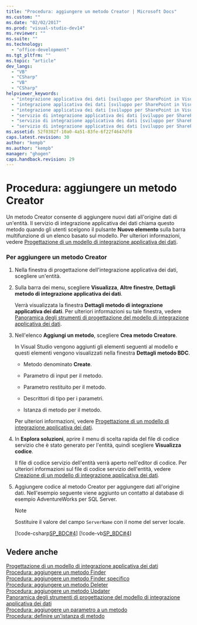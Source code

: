 ```yaml
---
title: "Procedura: aggiungere un metodo Creator | Microsoft Docs"
ms.custom: ""
ms.date: "02/02/2017"
ms.prod: "visual-studio-dev14"
ms.reviewer: ""
ms.suite: ""
ms.technology: 
  - "office-development"
ms.tgt_pltfrm: ""
ms.topic: "article"
dev_langs: 
  - "VB"
  - "CSharp"
  - "VB"
  - "CSharp"
helpviewer_keywords: 
  - "integrazione applicativa dei dati [sviluppo per SharePoint in Visual Studio], aggiunta di entità"
  - "integrazione applicativa dei dati [sviluppo per SharePoint in Visual Studio], aggiunta di istanze di entità"
  - "integrazione applicativa dei dati [sviluppo per SharePoint in Visual Studio], Creator"
  - "servizio di integrazione applicativa dei dati [sviluppo per SharePoint in Visual Studio], aggiunta di entità"
  - "servizio di integrazione applicativa dei dati [sviluppo per SharePoint in Visual Studio], aggiunta di istanze di entità"
  - "servizio di integrazione applicativa dei dati [sviluppo per SharePoint in Visual Studio], Creator"
ms.assetid: 52f0382f-10a0-4a51-83fe-6f22f4647df8
caps.latest.revision: 30
author: "kempb"
ms.author: "kempb"
manager: "ghogen"
caps.handback.revision: 29
---
```

# Procedura: aggiungere un metodo Creator
  Un metodo Creator consente di aggiungere nuovi dati all'origine dati di un'entità.  Il servizio di integrazione applicativa dei dati chiama questo metodo quando gli utenti scelgono il pulsante **Nuovo elemento** sulla barra multifunzione di un elenco basato sul modello.  Per ulteriori informazioni, vedere [Progettazione di un modello di integrazione applicativa dei dati](../sharepoint/designing-a-business-data-connectivity-model.md).  
  
### Per aggiungere un metodo Creator  
  
1.  Nella finestra di progettazione dell'integrazione applicativa dei dati, scegliere un'entità.  
  
2.  Sulla barra dei menu, scegliere **Visualizza**, **Altre finestre**, **Dettagli metodo di integrazione applicativa dei dati**.  
  
     Verrà visualizzata la finestra **Dettagli metodo di integrazione applicativa dei dati**.  Per ulteriori informazioni su tale finestra, vedere [Panoramica degli strumenti di progettazione del modello di integrazione applicativa dei dati](../sharepoint/bdc-model-design-tools-overview.md).  
  
3.  Nell'elenco **Aggiungi un metodo**, scegliere **Crea metodo Creatore**.  
  
     In Visual Studio vengono aggiunti gli elementi seguenti al modello e questi elementi vengono visualizzati nella finestra **Dettagli metodo BDC**.  
  
    -   Metodo denominato **Create**.  
  
    -   Parametro di input per il metodo.  
  
    -   Parametro restituito per il metodo.  
  
    -   Descrittori di tipo per i parametri.  
  
    -   Istanza di metodo per il metodo.  
  
     Per ulteriori informazioni, vedere [Progettazione di un modello di integrazione applicativa dei dati](../sharepoint/designing-a-business-data-connectivity-model.md).  
  
4.  In **Esplora soluzioni**, aprire il menu di scelta rapida del file di codice servizio che è stato generato per l'entità, quindi scegliere **Visualizza codice**.  
  
     Il file di codice servizio dell'entità verrà aperto nell'editor di codice.  Per ulteriori informazioni sul file di codice servizio dell'entità, vedere [Creazione di un modello di integrazione applicativa dei dati](../sharepoint/creating-a-business-data-connectivity-model.md).  
  
5.  Aggiungere codice al metodo Creator per aggiungere dati all'origine dati.  Nell'esempio seguente viene aggiunto un contatto al database di esempio AdventureWorks per SQL Server.  
  
    > [!NOTE]  
    >  Sostituire il valore del campo `ServerName` con il nome del server locale.  
  
     [!code-csharp[SP_BDC#4](../snippets/csharp/VS_Snippets_OfficeSP/sp_bdc/CS/bdcmodel1/contactservice.cs#4)]
     [!code-vb[SP_BDC#4](../snippets/visualbasic/VS_Snippets_OfficeSP/sp_bdc/VB/bdcmodel1/contactservice.vb#4)]  
  
## Vedere anche  
 [Progettazione di un modello di integrazione applicativa dei dati](../sharepoint/designing-a-business-data-connectivity-model.md)   
 [Procedura: aggiungere un metodo Finder](../sharepoint/how-to-add-a-finder-method.md)   
 [Procedura: aggiungere un metodo Finder specifico](../sharepoint/how-to-add-a-specific-finder-method.md)   
 [Procedura: aggiungere un metodo Deleter](../sharepoint/how-to-add-a-deleter-method.md)   
 [Procedura: aggiungere un metodo Updater](../sharepoint/how-to-add-an-updater-method.md)   
 [Panoramica degli strumenti di progettazione del modello di integrazione applicativa dei dati](../sharepoint/bdc-model-design-tools-overview.md)   
 [Procedura: aggiungere un parametro a un metodo](../sharepoint/how-to-add-a-parameter-to-a-method.md)   
 [Procedura: definire un'istanza di metodo](../sharepoint/how-to-define-a-method-instance.md)  
  
  